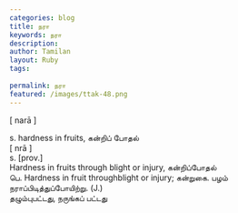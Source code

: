 ```yaml
---
categories: blog
title: நரா
keywords: நரா
description: 
author: Tamilan
layout: Ruby
tags: 
 
permalink: நரா
featured: /images/ttak-48.png
---
```

  
[ narā ]  
  
s. hardness in fruits, கன்றிப் போதல்  
[ nrā ]  
s. [prov.]  
Hardness in fruits through blight or injury, கன்றிப்போதல்  
பெ. Hardness in fruit throughblight or injury; கன்றுகை. பழம் நராப்பிடித்துப்போயிற்று. (J.)  
தழும்புபட்டது, நருங்கப் பட்டது